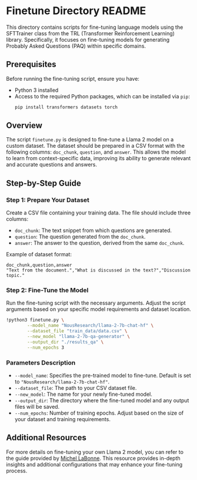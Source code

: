 # Finetune Directory README

This directory contains scripts for fine-tuning language models using the SFTTrainer class from the TRL (Transformer Reinforcement Learning) library. Specifically, it focuses on fine-tuning models for generating Probably Asked Questions (PAQ) within specific domains.

## Prerequisites

Before running the fine-tuning script, ensure you have:
- Python 3 installed
- Access to the required Python packages, which can be installed via `pip`:
  ```bash
  pip install transformers datasets torch
  ```

## Overview

The script `finetune.py` is designed to fine-tune a Llama 2 model on a custom dataset. The dataset should be prepared in a CSV format with the following columns: `doc_chunk`, `question`, and `answer`. This allows the model to learn from context-specific data, improving its ability to generate relevant and accurate questions and answers.

## Step-by-Step Guide

### Step 1: Prepare Your Dataset

Create a CSV file containing your training data. The file should include three columns:
- `doc_chunk`: The text snippet from which questions are generated.
- `question`: The question generated from the `doc_chunk`.
- `answer`: The answer to the question, derived from the same `doc_chunk`.

Example of dataset format:
```plaintext
doc_chunk,question,answer
"Text from the document.","What is discussed in the text?","Discussion topic."
```

### Step 2: Fine-Tune the Model

Run the fine-tuning script with the necessary arguments. Adjust the script arguments based on your specific model requirements and dataset location.

```bash
!python3 finetune.py \
        --model_name "NousResearch/llama-2-7b-chat-hf" \
        --dataset_file "train_data/data.csv" \
        --new_model "llama-2-7b-qa-generator" \
        --output_dir "./results_qa" \
        --num_epochs 3
```

### Parameters Description

- `--model_name`: Specifies the pre-trained model to fine-tune. Default is set to `"NousResearch/llama-2-7b-chat-hf"`.
- `--dataset_file`: The path to your CSV dataset file.
- `--new_model`: The name for your newly fine-tuned model.
- `--output_dir`: The directory where the fine-tuned model and any output files will be saved.
- `--num_epochs`: Number of training epochs. Adjust based on the size of your dataset and training requirements.

## Additional Resources

For more details on fine-tuning your own Llama 2 model, you can refer to the guide provided by [Michel LaBonne](https://mlabonne.github.io/blog/posts/Fine_Tune_Your_Own_Llama_2_Model_in_a_Colab_Notebook.html). This resource provides in-depth insights and additional configurations that may enhance your fine-tuning process.
